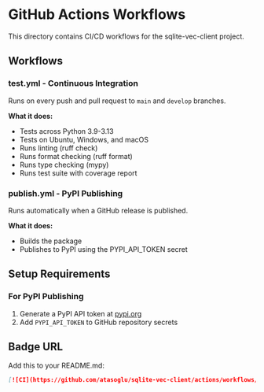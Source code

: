 # GitHub Actions Workflows

This directory contains CI/CD workflows for the sqlite-vec-client project.

## Workflows

### test.yml - Continuous Integration
Runs on every push and pull request to `main` and `develop` branches.

**What it does:**
- Tests across Python 3.9-3.13
- Tests on Ubuntu, Windows, and macOS
- Runs linting (ruff check)
- Runs format checking (ruff format)
- Runs type checking (mypy)
- Runs test suite with coverage report

### publish.yml - PyPI Publishing
Runs automatically when a GitHub release is published.

**What it does:**
- Builds the package
- Publishes to PyPI using the PYPI_API_TOKEN secret

## Setup Requirements

### For PyPI Publishing
1. Generate a PyPI API token at [pypi.org](https://pypi.org/manage/account/token/)
2. Add `PYPI_API_TOKEN` to GitHub repository secrets

## Badge URL

Add this to your README.md:

```markdown
[![CI](https://github.com/atasoglu/sqlite-vec-client/actions/workflows/test.yml/badge.svg)](https://github.com/atasoglu/sqlite-vec-client/actions/workflows/test.yml)
```
